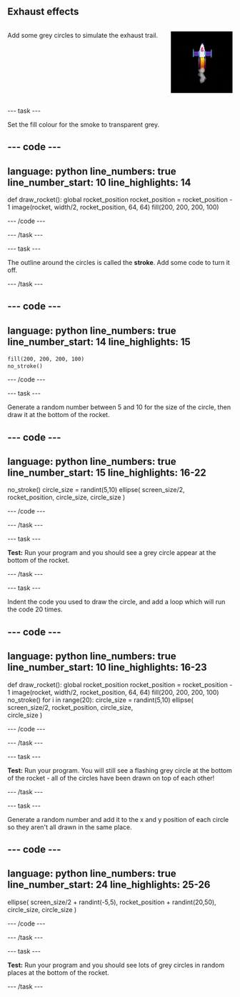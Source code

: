 ## Exhaust effects

<div style="display: flex; flex-wrap: wrap">
<div style="flex-basis: 200px; flex-grow: 1; margin-right: 15px;">

Add some grey circles to simulate the exhaust trail. 
</div>
<div>

![A slow animation of the smoke effect.](images/rocket_smoke.gif)
</div>
</div>


 
--- task ---

Set the fill colour for the smoke to transparent grey. 

--- code ---
---
language: python
line_numbers: true
line_number_start: 10
line_highlights: 14
---

def draw_rocket():
    global rocket_position
    rocket_position = rocket_position - 1
    image(rocket, width/2, rocket_position, 64, 64)
    fill(200, 200, 200, 100) 

--- /code ---

--- /task ---


--- task ---

The outline around the circles is called the **stroke**. Add some code to turn it off. 


--- /task ---

--- code ---
---
language: python
line_numbers: true
line_number_start: 14
line_highlights: 15
---

    fill(200, 200, 200, 100) 
    no_stroke()
    

--- /code ---

--- task ---

Generate a random number between 5 and 10 for the size of the circle, then draw it at the bottom of the rocket.

--- code ---
---
language: python
line_numbers: true
line_number_start: 15
line_highlights: 16-22
---

no_stroke()
circle_size = randint(5,10) 
ellipse(
    screen_size/2, 
    rocket_position, 
    circle_size, 
    circle_size
)   

--- /code ---

--- /task ---

--- task ---

**Test:** Run your program and you should see a grey circle appear at the bottom of the rocket. 

--- /task ---

--- task ---

Indent the code you used to draw the circle, and add a loop which will run the code 20 times.

--- code ---
---
language: python
line_numbers: true
line_number_start: 10
line_highlights: 16-23
---

def draw_rocket():
    global rocket_position
    rocket_position = rocket_position - 1
    image(rocket, width/2, rocket_position, 64, 64)
    fill(200, 200, 200, 100) 
    no_stroke()
    for i in range(20):
        circle_size = randint(5,10)
        ellipse(
            screen_size/2, 
            rocket_position, 
            circle_size,    
            circle_size
        )
    

--- /code ---

--- /task ---

--- task ---

**Test:** Run your program. You will still see a flashing grey circle at the bottom of the rocket - all of the circles have been drawn on top of each other! 

--- /task ---

--- task ---

Generate a random number and add it to the x and y position of each circle so they aren't all drawn in the same place.


--- code ---
---
language: python
line_numbers: true
line_number_start: 24
line_highlights: 25-26
---

ellipse(
    screen_size/2 + randint(-5,5), 
    rocket_position + randint(20,50), 
    circle_size, 
    circle_size
)   

--- /code ---

--- /task ---


--- task ---

**Test:** Run your program and you should see lots of grey circles in random places at the bottom of the rocket. 

--- /task ---

